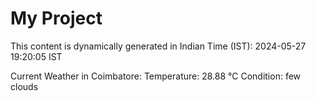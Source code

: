 # My Project

This content is dynamically generated in Indian Time (IST): 2024-05-27 19:20:05 IST


Current Weather in Coimbatore:
Temperature: 28.88 °C
Condition: few clouds
